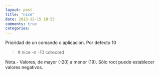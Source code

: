 ```yaml
---
layout: post
title: "nice"
date: 2013-12-15 18:55
comments: true
categories: 
---
```

Prioridad de un comando o aplicación. Por defecto 10

>\# nice -n -10 cdrecord 

Nota.- Valores, de mayor (-20) a menor (19). Sólo root puede establecer valores negativos.

